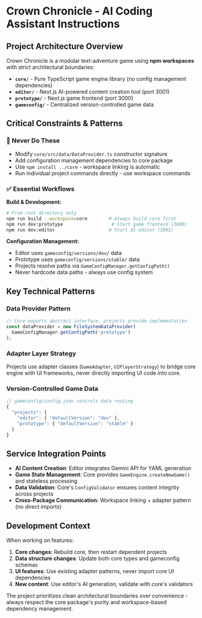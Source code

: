 # Crown Chronicle - AI Coding Assistant Instructions

## Project Architecture Overview

Crown Chronicle is a modular text-adventure game using **npm workspaces** with strict architectural boundaries:

- **`core/`** - Pure TypeScript game engine library (no config management dependencies)
- **`editor/`** - Next.js AI-powered content creation tool (port 3001) 
- **`prototype/`** - Next.js game frontend (port 3000)
- **`gameconfig/`** - Centralized version-controlled game data

## Critical Constraints & Patterns

### 🚫 Never Do These
- Modify `core/src/data/DataProvider.ts` constructor signature
- Add configuration management dependencies to core package
- Use `npm install ../core` - workspace linking is automatic
- Run individual project commands directly - use workspace commands

### ✅ Essential Workflows

**Build & Development:**
```bash
# From root directory only
npm run build --workspace=core        # Always build core first
npm run dev:prototype                  # Start game frontend (3000)
npm run dev:editor                    # Start AI editor (3001)
```

**Configuration Management:**
- Editor uses `gameconfig/versions/dev/` data
- Prototype uses `gameconfig/versions/stable/` data  
- Projects resolve paths via `GameConfigManager.getConfigPath()`
- Never hardcode data paths - always use config system

## Key Technical Patterns

### Data Provider Pattern
```typescript
// Core exports abstract interface, projects provide implementation
const dataProvider = new FileSystemDataProvider(
  GameConfigManager.getConfigPath('prototype')
);
```

### Adapter Layer Strategy
Projects use adapter classes (`GameAdapter`, `UIPlayerStrategy`) to bridge core engine with UI frameworks, never directly importing UI code into core.

### Version-Controlled Game Data
```typescript
// gameconfig/config.json controls data routing
{
  "projects": {
    "editor": { "defaultVersion": "dev" },
    "prototype": { "defaultVersion": "stable" }
  }
}
```

## Service Integration Points

- **AI Content Creation**: Editor integrates Gemini API for YAML generation
- **Game State Management**: Core provides `GameEngine.createNewGame()` and stateless processing
- **Data Validation**: Core's `ConfigValidator` ensures content integrity across projects
- **Cross-Package Communication**: Workspace linking + adapter pattern (no direct imports)

## Development Context

When working on features:
1. **Core changes**: Rebuild core, then restart dependent projects
2. **Data structure changes**: Update both core types and gameconfig schemas
3. **UI features**: Use existing adapter patterns, never import core UI dependencies
4. **New content**: Use editor's AI generation, validate with core's validators

The project prioritizes clean architectural boundaries over convenience - always respect the core package's purity and workspace-based dependency management.
